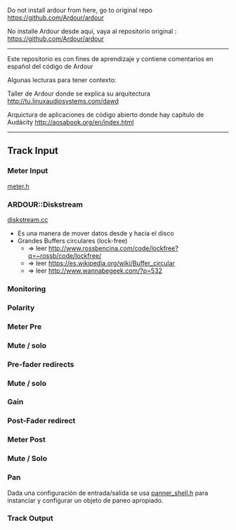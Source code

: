 Do not install ardour from here, go to original repo https://github.com/Ardour/ardour 

No installe Ardour desde aquí, vaya al repositorio original : https://github.com/Ardour/ardour

---

Este repositorio es con fines de aprendizaje y contiene comentarios en español del código de Ardour

Algunas lecturas para tener contexto:

Taller de Ardour donde se explica su arquitectura http://tu.linuxaudiosystems.com/dawd

Arquictura de aplicaciones de código abierto donde hay capítulo de Audácity http://aosabook.org/en/index.html

---
## Track Input
### Meter Input
[meter.h](https://github.com/son0p/codigo_comentado__ardour/blob/master/libs/ardour/ardour/meter.h)
### ARDOUR::Diskstream
[diskstream.cc](https://github.com/son0p/codigo_comentado__ardour/blob/master/libs/ardour/diskstream.cc)
  * Es una manera de mover datos desde y hacia el disco
  * Grandes Buffers circulares (lock-free) 
    * => leer http://www.rossbencina.com/code/lockfree?q=~rossb/code/lockfree/
    * => leer https://es.wikipedia.org/wiki/Buffer_circular
    * => leer http://www.wannabegeek.com/?p=532
    
### Monitoring
### Polarity
### Meter Pre
### Mute / solo
### Pre-fader redirects
### Mute / solo
### Gain
### Post-Fader redirect
### Meter Post
### Mute / Solo
### Pan
Dada una configuración de entrada/salida se usa [panner_shell.h](https://github.com/son0p/codigo_comentado__ardour/blob/master/libs/ardour/ardour/panner_shell.h) para instanciar y configurar un objeto de paneo apropiado.
### Track Output
    




